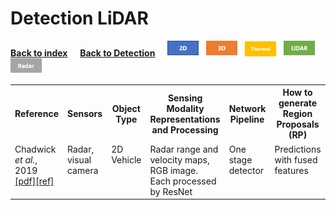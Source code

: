 # Detection LiDAR
<a id="bck" href="/index.html#introtab"><b>Back to index</b></a> &nbsp; &nbsp;
<a href="/detection.html#bck"><b>Back to Detection</b></a> &nbsp; &nbsp;
<a href="/detection/detection_2d.html#bck"><img src="/img/2D.png" alt="2D" width="50"/></a> &nbsp; 
<a href="/detection/detection_3d.html#bck"><img src="/img/3D.png" alt="3D" width="50"/></a> &nbsp; 
<a href="/detection/detection_thermal.html#bck"><img src="/img/Thermal.png" alt="Thermal" width="50"/></a> &nbsp;
<a href="/detection/detection_lidar.html#bck"><img src="/img/LiDAR.png" alt="LiDAR" width="50"/></a> &nbsp;
<a href="/detection/detection_radar.html#bck"><img src="/img/Radar.png" alt="Radar" width="50"/></a>

<table id="commontab">
<tr><th> Reference </th><th> Sensors </th><th> Object Type </th><th> Sensing Modality Representations and Processing </th><th> Network Pipeline </th><th> How to generate Region Proposals (RP) </th><th> When to fuse </th><th> Fusion Operation and Method </th><th> Fusion Level </th><th> Dataset(s) used </th></tr>

<tr><td valign="top"> Chadwick <i>et al.</i>, 2019 
    <a href="https://arxiv.org/pdf/1901.10951">[pdf]</a><a href="./ref/chadwick2019distant.bib">[ref]</a>
    </td><td valign="top"> Radar, visual camera </td><td valign="top"> 2D Vehicle </td><td valign="top"> Radar range and velocity maps, RGB image. Each processed by ResNet </td><td valign="top"> One stage detector </td><td valign="top"> Predictions with fused features </td><td valign="top"> Before RP </td><td valign="top"> Addition, feature concatenation </td><td valign="top"> Middle </td><td valign="top"> Self-recorded </td></tr>

</table>